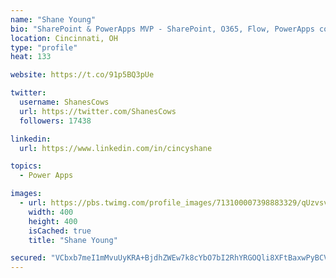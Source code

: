 ```yaml
---
name: "Shane Young"
bio: "SharePoint & PowerApps MVP - SharePoint, O365, Flow, PowerApps consulting? @PowerApps911 | Pure Snark? You found it."
location: Cincinnati, OH
type: "profile"
heat: 133

website: https://t.co/91p5BQ3pUe

twitter:
  username: ShanesCows
  url: https://twitter.com/ShanesCows
  followers: 17438

linkedin:
  url: https://www.linkedin.com/in/cincyshane

topics:
  - Power Apps

images:
  - url: https://pbs.twimg.com/profile_images/713100007398883329/qUzvsvQ3_400x400.jpg
    width: 400
    height: 400
    isCached: true
    title: "Shane Young"

secured: "VCbxb7meI1mMvuUyKRA+BjdhZWEw7k8cYbO7bI2RhYRGOQli8XFtBaxwPyBCVR+Jxnt4aVCiIR0gwedwL9Vp3Rd8JW3ou0gNyr6ZM8viecoSpxiXoMkogIl2VthP/lw6XfuvkbI/goqWl1o6Yvytqi47Y4OtuJdjA7SrK6jrzsiP0B90g9Y1Re+HJ+ufwaf/LNGbGL2anGUulQgBDOevceXe5HoGI2R66Up5XK49hRSAfQmRzW3leqjoII+hLKYBiL5sUNNfD2PkQ/VVlVPYa87CYjn/7qEgfLZnrJXrw6ZR7GR8dJmabCj8H5uYvRvvKKMPgNDnsFJfJWHyMmILwLIno1g7XyhVbc1BXiwdCD903oIWL2XIw4GmIXIYqWxbPZVizR0KKQuyo9DlBMuPvSctKaNtKw9HZRzVlP6S2aA=;Tpx+JPqP128/CWKtieegkg=="
---
```


